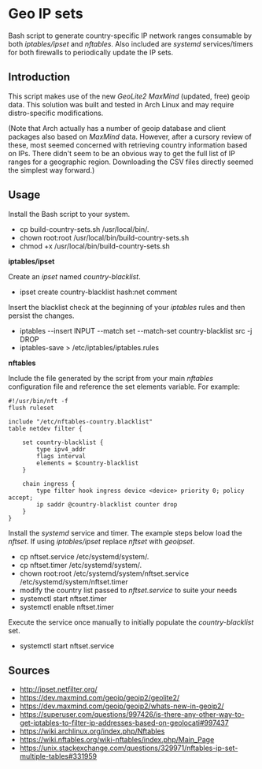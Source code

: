Geo IP sets
============
Bash script to generate country-specific IP network ranges consumable by both *iptables/ipset* and *nftables*. Also included are *systemd* services/timers for both firewalls to periodically update the IP sets.

Introduction
------------
This script makes use of the new *GeoLite2 MaxMind* (updated, free) geoip data. This solution was built and tested in Arch Linux and may require distro-specific modifications.

(Note that Arch actually has a number of geoip database and client packages also based on *MaxMind* data. However, after a cursory review of these, most seemed concerned with retrieving country information based on IPs. There didn't seem to be an obvious way to get the full list of IP ranges for a geographic region. Downloading the CSV files directly seemed the simplest way forward.)

Usage
------------
Install the Bash script to your system.
* cp build-country-sets.sh /usr/local/bin/.
* chown root:root /usr/local/bin/build-country-sets.sh
* chmod +x /usr/local/bin/build-country-sets.sh

**iptables/ipset**

Create an *ipset* named *country-blacklist*.
* ipset create country-blacklist hash:net comment

Insert the blacklist check at the beginning of your *iptables* rules and then persist the changes.
* iptables --insert INPUT --match set --match-set country-blacklist src -j DROP
* iptables-save > /etc/iptables/iptables.rules

**nftables**

Include the file generated by the script from your main *nftables* configuration file and reference the set elements variable. For example:
```
#!/usr/bin/nft -f
flush ruleset

include "/etc/nftables-country.blacklist"
table netdev filter {

	set country-blacklist {
		type ipv4_addr
		flags interval
		elements = $country-blacklist
	}

	chain ingress {
		type filter hook ingress device <device> priority 0; policy accept;
		ip saddr @country-blacklist counter drop
	}
}
```

Install the *systemd* service and timer. The example steps below load the *nftset*. If using *iptables/ipset* replace *nftset* with *geoipset*.
* cp nftset.service /etc/systemd/system/.
* cp nftset.timer /etc/systemd/system/.
* chown root:root /etc/systemd/system/nftset.service /etc/systemd/system/nftset.timer
* modify the country list passed to *nftset.service* to suite your needs
* systemctl start nftset.timer
* systemctl enable nftset.timer

Execute the service once manually to initially populate the *country-blacklist* set.
* systemctl start nftset.service

Sources
------------
* http://ipset.netfilter.org/
* https://dev.maxmind.com/geoip/geoip2/geolite2/
* https://dev.maxmind.com/geoip/geoip2/whats-new-in-geoip2/
* https://superuser.com/questions/997426/is-there-any-other-way-to-get-iptables-to-filter-ip-addresses-based-on-geolocati#997437
* https://wiki.archlinux.org/index.php/Nftables
* https://wiki.nftables.org/wiki-nftables/index.php/Main_Page
* https://unix.stackexchange.com/questions/329971/nftables-ip-set-multiple-tables#331959
